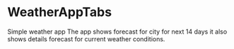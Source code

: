 # WeatherAppTabs
Simple weather app
The app shows forecast for city for next 14 days
it also shows details forecast for current weather conditions.
